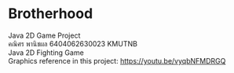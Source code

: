 # Brotherhood
Java 2D Game Project\
คณิศร พานิชผล 6404062630023 KMUTNB\
Java 2D Fighting Game\
Graphics reference in this project: https://youtu.be/vyqbNFMDRGQ
